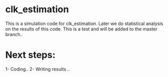 # clk_estimation
This is a simulation code for clk_estimation. Later we do statistical analysis on the results of this code.
This is a test and will be added to the master branch..


# Next steps:
1- Coding..
2- Writing results ..
